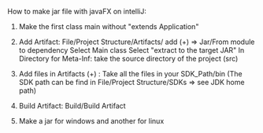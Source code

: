 How to make jar file with javaFX on intelliJ:

1) Make the first class main without "extends Application"

2) Add Artifact: 
	File/Project Structure/Artifacts/ 
	add (+) => Jar/From module to dependency
	Select Main class
	Select "extract to the target JAR"
	In Directory for Meta-Inf: take the source directory of the project (src)

3) Add files in Artifacts (+) :
	Take all the files in your SDK_Path/bin
	(The SDK path can be find in File/Project Structure/SDKs => see JDK home path)
		
3) Build Artifact: Build/Build Artifact

4) Make a jar for windows and another for linux

